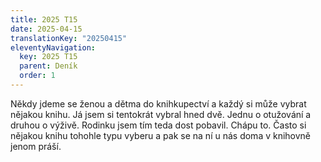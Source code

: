 ```yaml
---
title: 2025 T15
date: 2025-04-15
translationKey: "20250415"
eleventyNavigation:
  key: 2025 T15
  parent: Deník
  order: 1
---
```

Někdy jdeme se ženou a dětma do knihkupectví a každý si může vybrat nějakou knihu. Já jsem si tentokrát vybral hned dvě. Jednu o otužování a druhou o výživě. Rodinku jsem tím teda dost pobavil. Chápu to. Často si nějakou knihu tohohle typu vyberu a pak se na ní u nás doma v knihovně jenom práší. 